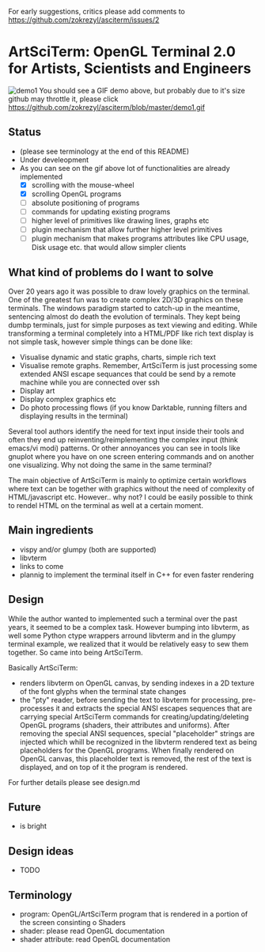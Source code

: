 For early suggestions, critics please add comments to https://github.com/zokrezyl/asciterm/issues/2

# ArtSciTerm: OpenGL Terminal 2.0 for Artists, Scientists and Engineers

![demo1](demo1.gif)
You should see a GIF demo above, but probably due to it's size github may throttle it, please click https://github.com/zokrezyl/asciterm/blob/master/demo1.gif


## Status
* (please see terminology at the end of this README)
* Under develeopment
* As you can see on the gif above lot of functionalities are already implemented
  * [x] scrolling with the mouse-wheel
  * [x] scrolling OpenGL programs
  * [ ] absolute positioning of programs
  * [ ] commands for updating existing programs
  * [ ] higher level of primitives like drawing lines, graphs etc
  * [ ] plugin mechanism that allow further higher level primitives
  * [ ] plugin mechanism that makes programs attributes like CPU usage, Disk usage etc. that would allow simpler clients

## What kind of problems do I want to solve
Over 20 years ago it was possible to draw lovely graphics on the terminal. One of the greatest fun was to create complex 2D/3D graphics on these terminals. The windows paradigm started to catch-up in the meantime, sentencing almost do death the evolution of terminals. They kept being dumbp terminals, just for simple purposes as text viewing and editing.
While transforming a terminal completely into a HTML/PDF like rich text display is not simple task, however simple things can be done like:
* Visualise dynamic and static graphs, charts, simple rich text
* Visualise remote graphs. Remember, ArtSciTerm is just processing some extended ANSI escape sequances that could be send by a remote machine while you are connected over ssh
* Display art
* Display complex graphics etc
* Do photo processing flows (if you know Darktable, running filters and displaying results in the terminal)

Several tool authors identify the need for text input inside their tools and often they end up reinventing/reimplementing the complex input (think emacs/vi modi) patterns. Or other annoyances you can see in tools like gnuplot where you have on one screen entering commands and on another one visualizing. Why not doing the same in the same terminal?

The main objective of ArtSciTerm is mainly to optimize certain workflows where text can be together with graphics without the need of complexity of HTML/javascript etc. However.. why not? I could be easily possible to think to rendel HTML on the terminal as well at a certain moment.



## Main ingredients
* vispy and/or glumpy (both are supported)
* libvterm
* links to come
* plannig to implement the terminal itself in C++ for even faster rendering

## Design
While the author wanted to implemented such a terminal over the past years, it seemed to be a complex task. However bumping into libvterm, as well some Python ctype wrappers arround libvterm and in the glumpy terminal example, we realized that it would be relatively easy to sew them together. So came into being ArtSciTerm.

Basically ArtSciTerm:
* renders libvterm on OpenGL canvas, by sending indexes in a 2D texture of the font glyphs when the terminal state changes
* the "pty" reader, before sending the text to libvterm for processing, pre-processes it and extracts the special ANSI escapes sequences that are carrying special ArtSciTerm commands for creating/updating/deleting OpenGL programs (shaders, their attributes and uniforms). After removing the special ANSI sequences, special "placeholder" strings are injected which whill be recognized in the libvterm rendered text as being placeholders for the OpenGL programs. When finally rendered on OpenGL canvas, this placeholder text is removed, the rest of the text is displayed, and on top of it the program is rendered.

For further details please see design.md

## Future
* is bright


## Design ideas
* TODO

## Terminology
* program: OpenGL/ArtSciTerm program that is rendered in a portion of the screen consinting o Shaders 
* shader: please read OpenGL documentation
* shader attribute: read OpenGL documentation
